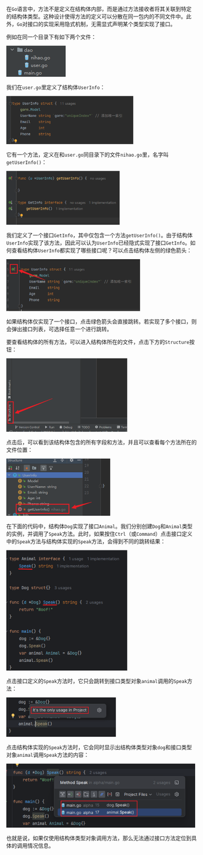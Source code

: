 在`Go`语言中，方法不是定义在结构体内部，而是通过方法接收者将其关联到特定的结构体类型。这种设计使得方法的定义可以分散在同一包内的不同文件中。此外，`Go`对接口的实现采用隐式机制，无需显式声明某个类型实现了接口。

例如在同一个目录下有如下两个文件：

![image-20231224155857308](image/image-20231224155857308.png)

我们在`user.go`里定义了结构体`UserInfo`：

<img src="image/image-20231224155934966.png" alt="image-20231224155934966" style="zoom: 67%;" />

它有一个方法，定义在和`user.go`同目录下的文件`nihao.go`里，名字叫`getUserInfo()`：

<img src="image/image-20231224160010626.png" alt="image-20231224160010626" style="zoom:67%;" />

我们定义了一个接口`GetInfo`，其中仅包含一个方法`getUserInfo()`。由于结构体`UserInfo`实现了该方法，因此可以认为`UserInfo`已经隐式实现了接口`GetInfo`。如何查看结构体`UserInfo`都实现了哪些接口呢？可以点击结构体左侧的绿色箭头：

<img src="image/image-20231224160130450.png" alt="image-20231224160130450" style="zoom:67%;" />

如果结构体仅实现了一个接口，点击绿色箭头会直接跳转。若实现了多个接口，则会弹出接口列表，可选择任意一个进行跳转。

要查看结构体的所有方法，可以进入结构体所在的文件，点击下方的`Structure`按钮：

<img src="image/image-20231224160242928.png" alt="image-20231224160242928" style="zoom:67%;" />

点击后，可以看到该结构体包含的所有字段和方法，并且可以查看每个方法所在的文件位置：

<img src="image/image-20231224160305206.png" alt="image-20231224160305206" style="zoom:75%;" />

在下面的代码中，结构体`Dog`实现了接口`Animal`。我们分别创建`Dog`和`Animal`类型的实例，并调用了`Speak`方法。此时，如果按住`Ctrl`（或`Command`）点击接口定义中的`Speak`方法与结构体实现的`Speak`方法，会得到不同的跳转结果：

<img src="image/image-20241217161354800.png" alt="image-20241217161354800" style="zoom:80%;" />

点击接口定义的`Speak`方法时，它只会跳转到接口类型对象`animal`调用的`Speak`方法：

<img src="image/image-20241217161548309.png" alt="image-20241217161548309" style="zoom:80%;" />

点击结构体实现的`Speak`方法时，它会同时显示出结构体类型对象`dog`和接口类型对象`animal`调用`Speak`方法的内容：

<img src="image/image-20241217161653752.png" alt="image-20241217161653752" style="zoom:80%;" />

也就是说，如果仅使用结构体类型对象调用方法，那么无法通过接口方法定位到具体的调用情况信息。